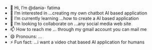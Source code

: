 - 👋 Hi, I’m @dania- fatima
- 👀 I’m interested in ...creating my own chatbot AI based application
- 🌱 I’m currently learning ...how to create a AI based application 
- 💞️ I’m looking to collaborate on ...any social media web site
- 📫 How to reach me ... through my gmail account you can mail me 
- 😄 Pronouns: ...
- ⚡ Fun fact: ...i want a video chat based AI application for humans 

<!---
nia-khan/nia-khan is a ✨ special ✨ repository because its `README.md` (this file) appears on your GitHub profile.
You can click the Preview link to take a look at your changes.
--->
